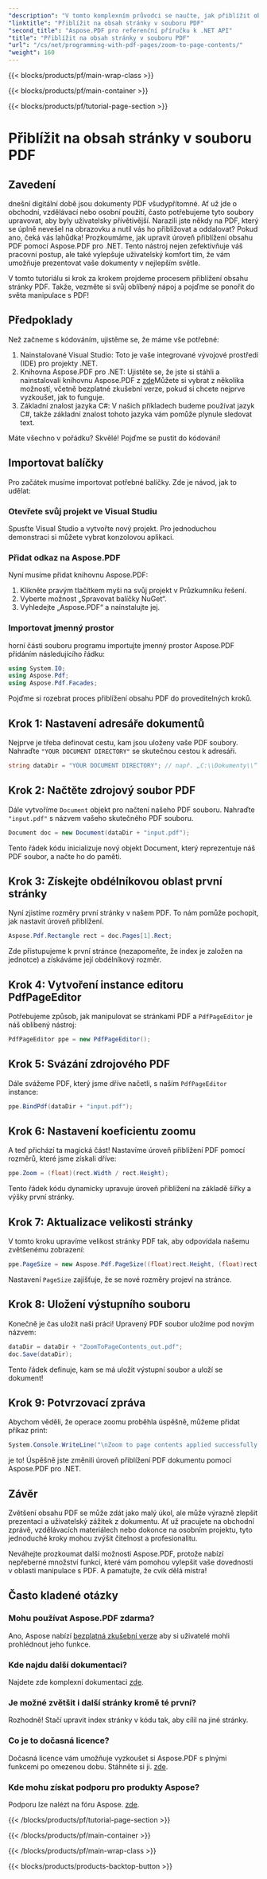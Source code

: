 ```yaml
---
"description": "V tomto komplexním průvodci se naučte, jak přiblížit obsah stránky v souborech PDF pomocí Aspose.PDF pro .NET. Vylepšete své dokumenty PDF podle svých specifických potřeb."
"linktitle": "Přiblížit na obsah stránky v souboru PDF"
"second_title": "Aspose.PDF pro referenční příručku k .NET API"
"title": "Přiblížit na obsah stránky v souboru PDF"
"url": "/cs/net/programming-with-pdf-pages/zoom-to-page-contents/"
"weight": 160
---
```


{{< blocks/products/pf/main-wrap-class >}}

{{< blocks/products/pf/main-container >}}

{{< blocks/products/pf/tutorial-page-section >}}

# Přiblížit na obsah stránky v souboru PDF

## Zavedení

dnešní digitální době jsou dokumenty PDF všudypřítomné. Ať už jde o obchodní, vzdělávací nebo osobní použití, často potřebujeme tyto soubory upravovat, aby byly uživatelsky přívětivější. Narazili jste někdy na PDF, který se úplně nevešel na obrazovku a nutil vás ho přibližovat a oddalovat? Pokud ano, čeká vás lahůdka! Prozkoumáme, jak upravit úroveň přiblížení obsahu PDF pomocí Aspose.PDF pro .NET. Tento nástroj nejen zefektivňuje váš pracovní postup, ale také vylepšuje uživatelský komfort tím, že vám umožňuje prezentovat vaše dokumenty v nejlepším světle.

V tomto tutoriálu si krok za krokem projdeme procesem přiblížení obsahu stránky PDF. Takže, vezměte si svůj oblíbený nápoj a pojďme se ponořit do světa manipulace s PDF!

## Předpoklady

Než začneme s kódováním, ujistěme se, že máme vše potřebné:

1. Nainstalované Visual Studio: Toto je vaše integrované vývojové prostředí (IDE) pro projekty .NET.
2. Knihovna Aspose.PDF pro .NET: Ujistěte se, že jste si stáhli a nainstalovali knihovnu Aspose.PDF z [zde](https://releases.aspose.com/pdf/net/)Můžete si vybrat z několika možností, včetně bezplatné zkušební verze, pokud si chcete nejprve vyzkoušet, jak to funguje.
3. Základní znalost jazyka C#: V našich příkladech budeme používat jazyk C#, takže základní znalost tohoto jazyka vám pomůže plynule sledovat text.

Máte všechno v pořádku? Skvělé! Pojďme se pustit do kódování!

## Importovat balíčky

Pro začátek musíme importovat potřebné balíčky. Zde je návod, jak to udělat:

### Otevřete svůj projekt ve Visual Studiu

Spusťte Visual Studio a vytvořte nový projekt. Pro jednoduchou demonstraci si můžete vybrat konzolovou aplikaci.

### Přidat odkaz na Aspose.PDF

Nyní musíme přidat knihovnu Aspose.PDF:

1. Klikněte pravým tlačítkem myši na svůj projekt v Průzkumníku řešení.
2. Vyberte možnost „Spravovat balíčky NuGet“.
3. Vyhledejte „Aspose.PDF“ a nainstalujte jej.

### Importovat jmenný prostor

horní části souboru programu importujte jmenný prostor Aspose.PDF přidáním následujícího řádku:

```csharp
using System.IO;
using Aspose.Pdf;
using Aspose.Pdf.Facades;
```

Pojďme si rozebrat proces přiblížení obsahu PDF do proveditelných kroků.

## Krok 1: Nastavení adresáře dokumentů

Nejprve je třeba definovat cestu, kam jsou uloženy vaše PDF soubory. Nahraďte `"YOUR DOCUMENT DIRECTORY"` se skutečnou cestou k adresáři.

```csharp
string dataDir = "YOUR DOCUMENT DIRECTORY"; // např. „C:\\Dokumenty\\“
```

## Krok 2: Načtěte zdrojový soubor PDF

Dále vytvoříme `Document` objekt pro načtení našeho PDF souboru. Nahraďte `"input.pdf"` s názvem vašeho skutečného PDF souboru.

```csharp
Document doc = new Document(dataDir + "input.pdf");
```

Tento řádek kódu inicializuje nový objekt Document, který reprezentuje náš PDF soubor, a načte ho do paměti.

## Krok 3: Získejte obdélníkovou oblast první stránky

Nyní zjistíme rozměry první stránky v našem PDF. To nám pomůže pochopit, jak nastavit úroveň přiblížení. 

```csharp
Aspose.Pdf.Rectangle rect = doc.Pages[1].Rect;
```

Zde přistupujeme k první stránce (nezapomeňte, že index je založen na jednotce) a získáváme její obdélníkový rozměr.

## Krok 4: Vytvoření instance editoru PdfPageEditor

Potřebujeme způsob, jak manipulovat se stránkami PDF a `PdfPageEditor` je náš oblíbený nástroj:

```csharp
PdfPageEditor ppe = new PdfPageEditor();
```

## Krok 5: Svázání zdrojového PDF

Dále svážeme PDF, který jsme dříve načetli, s naším `PdfPageEditor` instance:

```csharp
ppe.BindPdf(dataDir + "input.pdf");
```

## Krok 6: Nastavení koeficientu zoomu

A teď přichází ta magická část! Nastavíme úroveň přiblížení PDF pomocí rozměrů, které jsme získali dříve:

```csharp
ppe.Zoom = (float)(rect.Width / rect.Height);
```

Tento řádek kódu dynamicky upravuje úroveň přiblížení na základě šířky a výšky první stránky.

## Krok 7: Aktualizace velikosti stránky

V tomto kroku upravíme velikost stránky PDF tak, aby odpovídala našemu zvětšenému zobrazení:

```csharp
ppe.PageSize = new Aspose.Pdf.PageSize((float)rect.Height, (float)rect.Width);
```

Nastavení `PageSize` zajišťuje, že se nové rozměry projeví na stránce.

## Krok 8: Uložení výstupního souboru

Konečně je čas uložit naši práci! Upravený PDF soubor uložíme pod novým názvem:

```csharp
dataDir = dataDir + "ZoomToPageContents_out.pdf";
doc.Save(dataDir);
```

Tento řádek definuje, kam se má uložit výstupní soubor a uloží se dokument!

## Krok 9: Potvrzovací zpráva

Abychom věděli, že operace zoomu proběhla úspěšně, můžeme přidat příkaz print:

```csharp
System.Console.WriteLine("\nZoom to page contents applied successfully.\nFile saved at " + dataDir);
```

je to! Úspěšně jste změnili úroveň přiblížení PDF dokumentu pomocí Aspose.PDF pro .NET. 

## Závěr

Zvětšení obsahu PDF se může zdát jako malý úkol, ale může výrazně zlepšit prezentaci a uživatelský zážitek z dokumentu. Ať už pracujete na obchodní zprávě, vzdělávacích materiálech nebo dokonce na osobním projektu, tyto jednoduché kroky mohou zvýšit čitelnost a profesionalitu.

Neváhejte prozkoumat další možnosti Aspose.PDF, protože nabízí nepřeberné množství funkcí, které vám pomohou vylepšit vaše dovednosti v oblasti manipulace s PDF. A pamatujte, že cvik dělá mistra!

## Často kladené otázky

### Mohu používat Aspose.PDF zdarma?
Ano, Aspose nabízí [bezplatná zkušební verze](https://releases.aspose.com/) aby si uživatelé mohli prohlédnout jeho funkce.

### Kde najdu další dokumentaci?
Najdete zde komplexní dokumentaci [zde](https://reference.aspose.com/pdf/net/).

### Je možné zvětšit i další stránky kromě té první?
Rozhodně! Stačí upravit index stránky v kódu tak, aby cílil na jiné stránky.

### Co je to dočasná licence?
Dočasná licence vám umožňuje vyzkoušet si Aspose.PDF s plnými funkcemi po omezenou dobu. Stáhněte si ji. [zde](https://purchase.aspose.com/temporary-license/).

### Kde mohu získat podporu pro produkty Aspose?
Podporu lze nalézt na fóru Aspose. [zde](https://forum.aspose.com/c/pdf/10).

{{< /blocks/products/pf/tutorial-page-section >}}

{{< /blocks/products/pf/main-container >}}

{{< /blocks/products/pf/main-wrap-class >}}

{{< blocks/products/products-backtop-button >}}